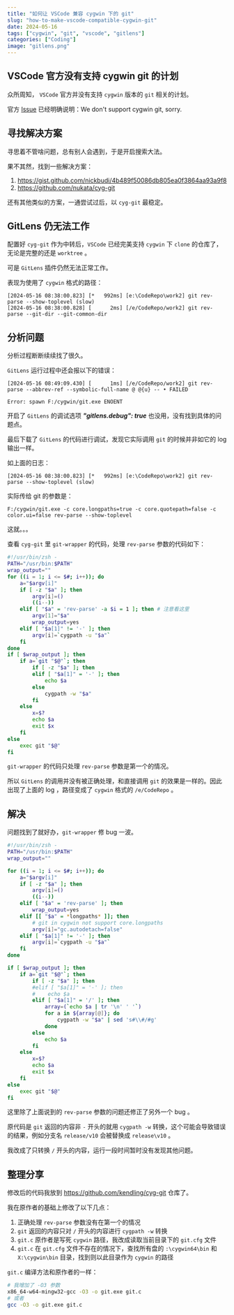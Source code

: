 ```yaml
---
title: "如何让 VSCode 兼容 cygwin 下的 git"
slug: "how-to-make-vscode-compatible-cygwin-git"
date: 2024-05-16
tags: ["cygwin", "git", "vscode", "gitlens"]
categories: ["Coding"]
image: "gitlens.png"
---
```


## VSCode 官方没有支持 cygwin git 的计划

众所周知， `VSCode` 官方并没有支持 `cygwin` 版本的 `git` 相关的计划。

官方 [Issue](https://github.com/microsoft/vscode/issues/7998#issuecomment-227867757) 已经明确说明：We don't support cygwin git, sorry.

## 寻找解决方案

寻思着不管啥问题，总有别人会遇到，于是开启搜索大法。

果不其然，找到一些解决方案：

1. https://gist.github.com/nickbudi/4b489f50086db805ea0f3864aa93a9f8
2. https://github.com/nukata/cyg-git

还有其他类似的方案，一通尝试过后，以 `cyg-git` 最稳定。

## GitLens 仍无法工作

配置好 `cyg-git` 作为中转后，`VSCode` 已经完美支持 `cygwin` 下 `clone` 的仓库了，无论是完整的还是 `worktree` 。

可是 `GitLens` 插件仍然无法正常工作。

表现为使用了 `cygwin` 格式的路径：
```
[2024-05-16 08:38:00.823] [*   992ms] [e:\CodeRepo\work2] git rev-parse --show-toplevel (slow)
[2024-05-16 08:38:00.828] [      2ms] [/e/CodeRepo/work2] git rev-parse --git-dir --git-common-dir
```

## 分析问题

分析过程断断续续找了很久。

`GitLens` 运行过程中还会报以下的错误：
```
[2024-05-16 08:49:09.430] [      1ms] [/e/CodeRepo/work2] git rev-parse --abbrev-ref --symbolic-full-name @ @{u} -- • FAILED

Error: spawn F:/cygwin/git.exe ENOENT
```
开启了 `GitLens` 的调试选项 ***"gitlens.debug": true*** 也没用，没有找到具体的问题点。

最后下载了 `GitLens` 的代码进行调试，发现它实际调用 `git` 的时候并非如它的 log 输出一样。

如上面的日志：
```
[2024-05-16 08:38:00.823] [*   992ms] [e:\CodeRepo\work2] git rev-parse --show-toplevel (slow)
```
实际传给 git 的参数是：
```
F:/cygwin/git.exe -c core.longpaths=true -c core.quotepath=false -c color.ui=false rev-parse --show-toplevel
```
这就。。。

查看 `cyg-git` 里 `git-wrapper` 的代码，处理 `rev-parse` 参数的代码如下：
```bash
#!/usr/bin/zsh -
PATH="/usr/bin:$PATH"
wrap_output=""
for ((i = 1; i <= $#; i++)); do
    a="$argv[i]"
    if [ -z "$a" ]; then
        argv[i]=()
        ((i--))
    elif [ "$a" = 'rev-parse' -a $i = 1 ]; then # 注意看这里
        argv[1]="$a"
        wrap_output=yes
    elif [ "$a[1]" != '-' ]; then 
        argv[i]=`cygpath -u "$a"`
    fi
done
if [ $wrap_output ]; then
    if a=`git "$@"`; then
        if [ -z "$a" ]; then
        elif [ "$a[1]" = '-' ]; then
            echo $a
        else
            cygpath -w "$a"
        fi
    else
        x=$?
        echo $a
        exit $x
    fi
else
    exec git "$@"
fi
```

`git-wrapper` 的代码只处理 `rev-parse` 参数是第一个的情况。

所以 `GitLens` 的调用并没有被正确处理，和直接调用 `git` 的效果是一样的。因此出现了上面的 log ，路径变成了 `cygwin` 格式的 `/e/CodeRepo` 。

## 解决

问题找到了就好办，`git-wrapper` 修 bug 一波。
```bash
#!/usr/bin/zsh -
PATH="/usr/bin:$PATH"
wrap_output=""

for ((i = 1; i <= $#; i++)); do
    a="$argv[i]"
    if [ -z "$a" ]; then
        argv[i]=()
        ((i--))
    elif [ "$a" = 'rev-parse' ]; then
        wrap_output=yes
    elif [[ "$a" = *longpaths* ]]; then
		# git in cygwin not support core.longpaths
        argv[i]="gc.autodetach=false"
    elif [ "$a[1]" != '-' ]; then 
        argv[i]=`cygpath -u "$a"`
    fi
done

if [ $wrap_output ]; then
    if a=`git "$@"`; then
        if [ -z "$a" ]; then
        #elif [ "$a[1]" = '-' ]; then
        #    echo $a
        elif [ "$a[1]" = '/' ]; then
			array=(`echo $a | tr '\n' ' '`)
			for a in ${array[@]}; do
				cygpath -w "$a" | sed 's#\\#/#g'
			done
        else
            echo $a
        fi
    else
        x=$?
        echo $a
        exit $x
    fi
else
    exec git "$@"
fi
```
这里除了上面说到的 `rev-parse` 参数的问题还修正了另外一个 bug 。

原代码是 `git` 返回的内容非 `-` 开头的就用 `cygpath -w` 转换，这个可能会导致错误的结果，例如分支名 `release/v10` 会被替换成 `release\v10` 。

我改成了只转换 `/` 开头的内容，运行一段时间暂时没有发现其他问题。

## 整理分享

修改后的代码我放到 https://github.com/kendling/cyg-git 仓库了。

我在原作者的基础上修改了以下几点：

1. 正确处理 `rev-parse` 参数没有在第一个的情况
2. `git` 返回的内容只对 `/` 开头的内容进行 `cygpath -w` 转换
3. `git.c` 原作者是写死 `cygwin` 路径，我改成读取当前目录下的 `git.cfg` 文件
4. `git.c` 在 `git.cfg` 文件不存在的情况下，查找所有盘的 `:\cygwin64\bin` 和 `X:\cygwin\bin` 目录，找到则以此目录作为 `cygwin` 的路径

`git.c` 编译方法和原作者的一样：
```bash
# 我增加了 -O3 参数
x86_64-w64-mingw32-gcc -O3 -o git.exe git.c
# 或者
gcc -O3 -o git.exe git.c
```
